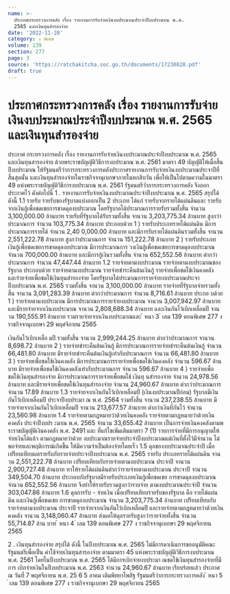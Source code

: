 ```yaml
---
name: >-
  ประกาศกระทรวงการคลัง เรื่อง รายงานการรับจ่ายเงินงบประมาณประจำปีงบประมาณ พ.ศ.
  2565 และเงินทุนสำรองจ่าย
date: '2022-11-28'
category: ง พิเศษ
volume: 139
section: 277
page: 3
source: 'https://ratchakitcha.soc.go.th/documents/17230828.pdf'
draft: true
---
```


# ประกาศกระทรวงการคลัง เรื่อง รายงานการรับจ่ายเงินงบประมาณประจำปีงบประมาณ พ.ศ. 2565 และเงินทุนสำรองจ่าย

ประกาศ กระทรวงการคลัง เรื่อง รายงานการรับจ่ายเงินงบประมาณประจำปีงบประมาณ พ.ศ. 2565 และเงินทุนสารองจ่าย ด้วยพระราชบัญญัติวิธีการงบประมาณ พ.ศ. 2561 มาตรา 49 บัญญัติให้เมื่อสิ้นปีงบประมาณ ให้รัฐมนตรีว่าการกระทรวงการคลังประกาศรายงานการรับจ่ายเงินงบประมาณประจาปีที่สิ้นสุดนั้น และเงินทุนสำรองจ่ายในราชกิจจานุเบกษาภายในหกสิบวัน เพื่อให้เป็นไปตามความในมาตรา 49 แห่งพระราชบัญญัติวิธีการงบประมาณ พ.ศ. 2561 รัฐมนตรีว่ำการกระทรวงการคลัง จึงออกประกาศไว้ ดังต่อไปนี้ 1 . รายงานการรับจ่ายเงินงบประมาณประจำปีงบประมาณ พ.ศ. 2565 สรุปได้ ดังนี้ 1.1 รายรับ รายรับของรัฐบาลแบ่งออกเป็น 2 ประเภท ได้แก่ รายรับจากรายได้แผ่นดินและ รายรับจากเงินกู้เพื่อชดเชยการขาดดุลงบประมาณ โดยรัฐบาลได้ประมาณการรายรับรวมทั้งสิ้น จำนวน 3,100,000.00 ล้านบาท รายรับที่รัฐบาลได้รับรวมทั้งสิ้น จานวน 3,203,775.34 ล้านบาท สูงกว่าประมาณการ จำนวน 103,775.34 ล้านบาท ประกอบด้วย 1 ) รายรับประเภทรายได้แผ่นดิน มีการประมาณการรายได้ จำนวน 2,40 0,000.00 ล้านบาท และมีการรับรายได้แผ่นดินรวมทั้งสิ้น จานวน 2,551,222.78 ล้านบาท สูงกว่าประมาณการ จำนวน 151,222.78 ล้านบาท 2 ) รายรับประเภทเงินกู้เพื่อชดเชยการขาดดุลงบประมาณ มีการประมาณการ วงเงินกู้เพื่อชดเชยการขาดดุลงบประมาณ จำนวน 700,000.00 ล้านบาท และมีการกู้เงินรวมทั้งสิ้น จำนวน 652,552.56 ล้านบาท ต่ากว่าประมาณการ จำนวน 47,447.44 ล้านบาท 1.2 รายจ่ายตามงบประมาณ รายจ่ายตามงบประมาณของรัฐบาล ประกอบด้วย รายจ่ายตามงบประมาณ รายจ่ายชำระคืนต้นเงินกู้ รายจ่ายเพื่อชดใช้เงินคงคลัง และรำยจ่ายเพื่อชดใช้เงินทุนสำรองจ่าย โดยรัฐบาลได้ประมาณการรายจ่ายงบประมาณประจาปีงบประมาณ พ.ศ. 2565 รวมทั้งสิ้น จานวน 3,100,000.00 ล้านบาท รายจ่ายที่รัฐบาลจ่ายรวมทั้งสิ้น จานวน 3,091,283.39 ล้านบาท ต่ากว่าประมาณการ จำนวน 8,716.61 ล้านบาท ประกอ บด้วย 1 ) รายจ่ายตามงบประมาณ มีการประมาณการรายจ่ายงบประมาณ จานวน 3,007,942.97 ล้านบาท และมีรายจ่ายจากเงินงบประมาณ จานวน 2,808,688.34 ล้านบาท และเงินกันไว้เบิกเหลื่อมปี จานวน 190,555.91 ล้านบาท รวมรายจ่ายจากเงินงบประมาณและ ้ หนา 3 ่ เลม 139 ตอนพิเศษ 277 ง ราชกิจจานุเบกษา 29 พฤศจิกายน 2565

เงินกันไว้เบิกเหลื่อ มปี รวมทั้งสิ้น จานวน 2,999,244.25 ล้านบาท ต่ากว่าประมาณการ จานวน 8,698.72 ล้านบาท 2 ) รายจ่ายชำระคืนต้นเงินกู้ มีการประมาณการรายจ่ายชำระคืนต้นเงินกู้ จำนวน 66,481.80 ล้านบาท มีรายจ่ายชำระคืนต้นเงินกู้เท่ากับประมาณการ จำนวน 66,481.80 ล้านบาท 3 ) รายจ่ายเพื่อชดใช้เงินคงคลัง มีการประมาณการรายจ่ายเพื่อชดใช้เงินคงคลัง จำนวน 596.67 ล้านบาท มีรายจ่ายเพื่อชดใช้เงินคงคลังเท่ากับประมาณการ จำนวน 596.67 ล้านบาท 4 ) รายจ่ายเพื่อชดใช้เงินทุนสำรองจ่าย มีการประมาณการรายจ่ายเพื่อชดใช้ เงินทุ นสำรองจ่าย จำนวน 24,978.56 ล้านบาท และมีรายจ่ายเพื่อชดใช้เงินทุนสำรองจ่าย จำนวน 24,960.67 ล้านบาท ต่ากว่าประมาณการ จำนวน 17.89 ล้านบาท 1.3 รายจ่ายจากเงินกันไว้เบิกเหลื่อมปี (เงินงบประมาณปีก่อน) รัฐบาลมีเงินกันไว้เบิกเหลื่อมปี ประจาปีงบประมา ณ พ.ศ. 2564 รวมทั้งสิ้น จานวน 237,238.55 ล้านบาท มีรายจ่ายจากเงินกันไว้เบิกเหลื่อมปี จานวน 213,677.57 ล้านบาท ต่ากว่าเงินที่กันไว้ จำนวน 23,560.98 ล้านบาท 1.4 รายจ่ายตามกฎหมายว่าด้วยเงินคงคลัง รายจ่ายตามกฎหมายว่าด้วยเงินคงคลัง ประจำปีงบปร ะมาณ พ.ศ. 2565 จำนวน 33,655.42 ล้านบาท เป็นการจ่ายเงินคงคลังตามพระราชบัญญัติเงินคงคลัง พ.ศ. 2491 และ ที่แก้ไขเพิ่มเติมมาตรา 7 (1) รายการจ่ายที่มีการอนุญาตให้จ่ายเงินได้แล้ว ตามกฎหมายว่าด้วย งบประมาณรายจ่ายประจำปีงบประมาณแต่เงินที่ตั้งไว้มีจำนวน ไม่พอจ่ายและพฤติการณ์เกิดขึ้น ให้มีความจำเป็นต้องจ่ายโดยเร็ว 1.5 ดุลของงบประมาณประจำปี เมื่อเปรียบเทียบผลรายรับกับรายจ่ายประจาปีงบประมาณ พ.ศ. 2565 รายรับ ประเภทรายได้แผ่นดิน จานวน 2,551,222.78 ล้านบาท เปรียบเทียบกับรายจ่ายตามงบประมาณ ประจาปี จานวน 2,900,727.48 ล้านบาท ทาให้รายได้แผ่นดินต่ากว่ารายจ่ายตามงบประมาณ ประจาปี จานวน 349,504.70 ล้านบาท ประกอบกับรัฐบาลมีรายรับประเภทเงินกู้เพื่อชดเชย การขาดดุลงบประมาณ จำนวน 652,552.56 ล้านบาท จึงทำให้รายรับรวมสูงกว่ารายจ่าย ตามงบประมาณประจำปี จำนวน 303,047.86 ล้านบาท 1.6 ดุลการรับ - จ่ายเงิน เมื่อเปรียบเทียบรายรับของรัฐบาล คือ รายได้แผ่นดิน และเงินกู้เพื่อชดเชย การขาดดุลงบประมาณ จำนวน 3,203,775.34 ล้านบาท เปรียบเทียบกับรายจ่ายตามงบประมาณ ประจาปี รายจ่ายจากเงินกันไว้เบิกเหลื่อมปี และรายจ่ายตามกฎหมายว่าด้วยเงินคงคลัง จานวน 3,148,060.47 ล้านบาท ส่งผลให้ดุลรายรับสูงกว่ารายจ่ายทั้งสิ้น จำนวน 55,714.87 ล้าน บาท ้ หนา 4 ่ เลม 139 ตอนพิเศษ 277 ง ราชกิจจานุเบกษา 29 พฤศจิกายน 2565

2 . เงินทุนสำรองจ่าย สรุปได้ ดังนี้ ในปีงบประมาณ พ.ศ. 2565 ไม่มีการดาเนินการขออนุมัติคณะรัฐมนตรีเพื่อเป็น ค่าใช้จ่ายเงินทุนสารองจ่าย ตามมาตรา 45 แห่งพระราชบัญญัติวิธีการงบประมาณ พ.ศ. 2561 โดยในปีงบประมาณ พ.ศ. 2565 ได้มีการเบิกจ่ายงบประมา ณชดใช้เงินทุนสำรองจ่ายที่มีการ เบิกจ่ายเงินในปีงบประมาณ พ.ศ. 2563 จำนวน 24,960.67 ล้านบาท เรียบร้อยแล้ว ประกาศ ณ วันที่ 7 พฤศจิกายน พ.ศ. 25 6 5 อาคม เติมพิทยาไพสิฐ รัฐมนตรีว่าการกระทรวงการคลัง ้ หนา 5 ่ เลม 139 ตอนพิเศษ 277 ง ราชกิจจานุเบกษา 29 พฤศจิกายน 2565
